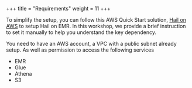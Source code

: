 +++
title = "Requirements"
weight = 11
+++

To simplify the setup, you can follow this AWS Quick Start solution, [Hail on AWS](https://aws.amazon.com/quickstart/architecture/hail/) to setup Hail on EMR. 
In this workshop, we provide a brief instruction to set it manually to help you understand the key dependency.

You need to have an AWS account, a VPC with a public subnet already setup. As well as permission to access the following services
- EMR
- Glue
- Athena
- S3